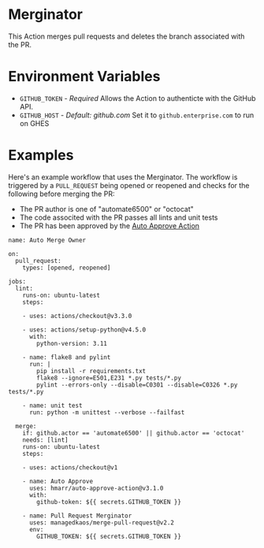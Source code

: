 # Merginator

This Action merges pull requests and deletes the branch associated with the PR.

# Environment Variables
- `GITHUB_TOKEN` - _Required_ Allows the Action to authenticte with the GitHub API.
- `GITHUB_HOST` - _Default: github.com_ Set it to `github.enterprise.com` to run on GHES

# Examples
Here's an example workflow that uses the Merginator.  The workflow is triggered by a `PULL_REQUEST` being opened or reopened and checks for the following before merging the PR:

- The PR author is one of "automate6500" or "octocat"
- The code associted with the PR passes all lints and unit tests
- The PR has been approved by the [Auto Approve Action](https://github.com/marketplace/actions/auto-approve)

```
name: Auto Merge Owner

on:
  pull_request:
    types: [opened, reopened]

jobs:
  lint:
    runs-on: ubuntu-latest
    steps:

    - uses: actions/checkout@v3.3.0

    - uses: actions/setup-python@v4.5.0
      with:
        python-version: 3.11

    - name: flake8 and pylint
      run: |
        pip install -r requirements.txt
        flake8 --ignore=E501,E231 *.py tests/*.py
        pylint --errors-only --disable=C0301 --disable=C0326 *.py tests/*.py

    - name: unit test
      run: python -m unittest --verbose --failfast

  merge:
    if: github.actor == 'automate6500' || github.actor == 'octocat'
    needs: [lint]
    runs-on: ubuntu-latest
    steps:

    - uses: actions/checkout@v1

    - name: Auto Approve
      uses: hmarr/auto-approve-action@v3.1.0
      with:
        github-token: ${{ secrets.GITHUB_TOKEN }}

    - name: Pull Request Merginator
      uses: managedkaos/merge-pull-request@v2.2
      env:
        GITHUB_TOKEN: ${{ secrets.GITHUB_TOKEN }}
```
